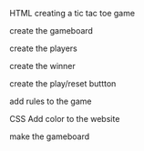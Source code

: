 HTML
creating a tic tac toe game

create the gameboard

create the players

create the winner 

create the play/reset buttton

add rules to the game

CSS
Add color to the website

make the gameboard 

